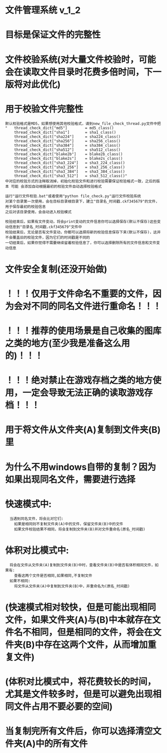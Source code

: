 # 文件管理系统 v_1_2
# 目标是保证文件的完整性

# 文件校验系统(对大量文件校验时，可能会在读取文件目录时花费多倍时间，下一版将对此优化)
#   用于校验文件完整性

    默认校验格式是MD5，如果想使用其他校验格式，请到new_file_check_thread.py文件中把
    "   thread_check_dict["md5"]        = md5_class()
        thread_check_dict["sha1"]       = sha1_class()
        thread_check_dict["sha224"]     = sha224_class()
        thread_check_dict["sha256"]     = sha256_class()
        thread_check_dict["sha384"]     = sha384_class()
        thread_check_dict["sha512"]     = sha512_class()
        thread_check_dict["blake2b"]    = blake2b_class()
        thread_check_dict["blake2s"]    = blake2s_class()
        thread_check_dict["sha3_224"]   = sha3_224_class()
        thread_check_dict["sha3_256"]   = sha3_256_class()
        thread_check_dict["sha3_384"]   = sha3_384_class()
        thread_check_dict["sha3_512"]   = sha3_512_class()"
    中对应的校验方式的注释取消掉，初始化校验文件和进行校验需要保证校验格式一致，之后的版本 可能 会添加自动根据最初的校验文件自动选择校验格式
    
    运行"运行文件校验.bat"或者使用"python file_check.py"运行文件校验系统
    对某个目录第一次使用，会在目标目录根目录下，建立"目录名_时间戳.ckf345679"的文件，用于保存最初的校验信息
    之后对该目录使用，会自动进入校验模式
 
    校验结束后，如果有文件变动，将会print变动的文件信息你可以选择保存(默认不保存)这些变动信息到"目录名_时间戳.ckf345679"文件中
    校验结束后，无论是否有文件变动，你都可以选择将新的校验信息保存下来(默认不保存)，这并不会覆盖旧的校验文件，因为它们的时间戳是不同的
    一切结束后，如果你觉得不需要继续留着校验信息了，你可以选择删除所有的文件信息和文件变动信息
    
# 文件安全复制(还没开始做)
#   ！！！仅用于文件命名不重要的文件，因为会对不同的同名文件进行重命名！！！
#   ！！！推荐的使用场景是自己收集的图库之类的地方(至少我是准备这么用的)！！！
#   ！！！绝对禁止在游戏存档之类的地方使用，一定会导致无法正确的读取游戏存档！！！
   
#   用于将文件从文件夹(A)复制到文件夹(B)里
#   为什么不用windows自带的复制？因为如果出现同名文件，需要进行选择

#   快速模式中:
      当遇到同名文件，将会比对它们:
        如果是相同则不复制文件夹(A)中的文件，保留文件夹(B)中的文件
        如果文件校验结果不相同，将会复制到文件夹(B)并对文件重命名(原名_时间戳)
 
#   体积对比模式中:
      将会在文件从文件夹(A)复制到文件夹(B)中时，查看文件夹(B)中是否有体积相同文件，如果有:
        查看这两个文件是否相同,如果相同,不复制文件
      如果不相同:
        将文件从文件夹(A)中复制到文件夹(B)中，并重命名为(原名_时间戳)
 
#   (快速模式相对较快，但是可能出现相同文件，如果文件夹(A)与(B)中本就存在文件名不相同，但是相同的文件，将会在文件夹(B)中存在这两个文件，从而增加重复文件)
#   (体积对比模式中，将花费较长的时间，尤其是文件较多时，但是可以避免出现相同文件占用不要必要的空间)
#   当复制完所有文件后，你可以选择清空文件夹(A)中的所有文件

#
